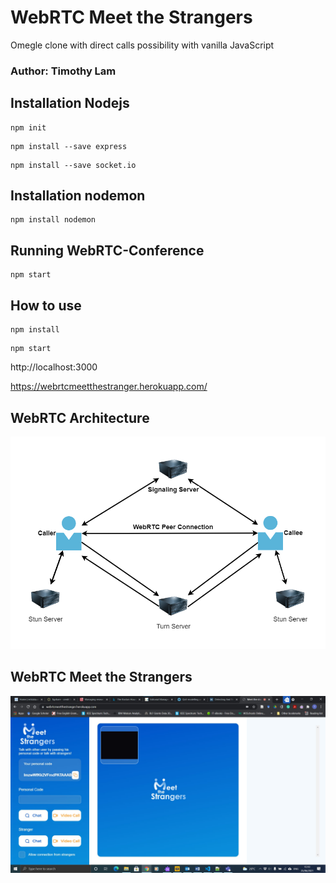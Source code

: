 # WebRTC Meet the Strangers
 Omegle clone with direct calls possibility with vanilla JavaScript

 ### Author: Timothy Lam

## Installation Nodejs

```
npm init
```

```
npm install --save express
```

```
npm install --save socket.io
```

## Installation nodemon

```
npm install nodemon
```

## Running WebRTC-Conference

```
npm start
```

## How to use 

```
npm install
```

```
npm start
```

 http://localhost:3000

https://webrtcmeetthestranger.herokuapp.com/

## WebRTC Architecture
![WebRTC Architecture](img/WebRTC-Architecture.png)

## WebRTC Meet the Strangers
![WebRTC Meet the Strangers](img/WebRTC-meet-the-strangers.jpg)
